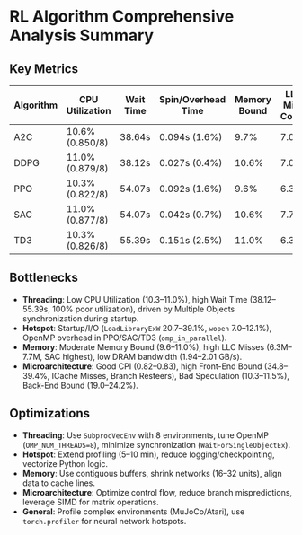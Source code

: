 # RL Algorithm Comprehensive Analysis Summary

## Key Metrics
| Algorithm | CPU Utilization | Wait Time | Spin/Overhead Time | Memory Bound | LLC Miss Count | CPI | Front-End Bound | Bad Speculation |
|-----------|-----------------|-----------|--------------------|--------------|---------------|-----|-----------------|----------------|
| A2C       | 10.6% (0.850/8) | 38.64s    | 0.094s (1.6%)      | 9.7%         | 7.0M          | 0.82 | 34.8%           | 10.8%          |
| DDPG      | 11.0% (0.879/8) | 38.12s    | 0.027s (0.4%)      | 10.6%        | 7.0M          | 0.82 | 38.4%           | 10.8%          |
| PPO       | 10.3% (0.822/8) | 54.07s    | 0.092s (1.6%)      | 9.6%         | 6.3M          | 0.82 | 36.5%           | 10.3%          |
| SAC       | 11.0% (0.877/8) | 54.07s    | 0.042s (0.7%)      | 10.6%        | 7.7M          | 0.83 | 38.0%           | 11.5%          |
| TD3       | 10.3% (0.826/8) | 55.39s    | 0.151s (2.5%)      | 11.0%        | 6.3M          | 0.82 | 39.4%           | 10.4%          |

## Bottlenecks
- **Threading**: Low CPU Utilization (10.3–11.0%), high Wait Time (38.12–55.39s, 100% poor utilization), driven by Multiple Objects synchronization during startup.
- **Hotspot**: Startup/I/O (`LoadLibraryExW` 20.7–39.1%, `wopen` 7.0–12.1%), OpenMP overhead in PPO/SAC/TD3 (`omp_in_parallel`).
- **Memory**: Moderate Memory Bound (9.6–11.0%), high LLC Misses (6.3M–7.7M, SAC highest), low DRAM bandwidth (1.94–2.01 GB/s).
- **Microarchitecture**: Good CPI (0.82–0.83), high Front-End Bound (34.8–39.4%, ICache Misses, Branch Resteers), Bad Speculation (10.3–11.5%), Back-End Bound (19.0–24.2%).

## Optimizations
- **Threading**: Use `SubprocVecEnv` with 8 environments, tune OpenMP (`OMP_NUM_THREADS=8`), minimize synchronization (`WaitForSingleObjectEx`).
- **Hotspot**: Extend profiling (5–10 min), reduce logging/checkpointing, vectorize Python logic.
- **Memory**: Use contiguous buffers, shrink networks (16–32 units), align data to cache lines.
- **Microarchitecture**: Optimize control flow, reduce branch mispredictions, leverage SIMD for matrix operations.
- **General**: Profile complex environments (MuJoCo/Atari), use `torch.profiler` for neural network hotspots.
